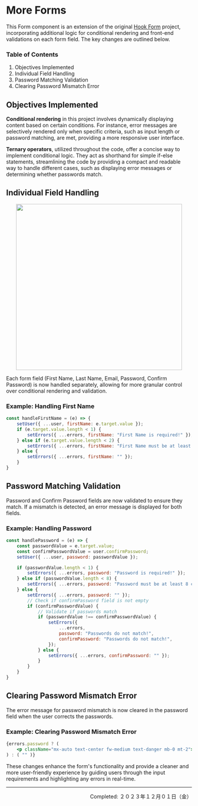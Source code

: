 # More Forms

This Form component is an extension of the original [Hook Form](./008-Hook_Form) project, incorporating additional logic for conditional rendering and front-end validations on each form field. The key changes are outlined below.

### Table of Contents
1. Objectives Implemented
2. Individual Field Handling
3. Password Matching Validation
4. Clearing Password Mismatch Error


## Objectives Implemented

**Conditional rendering** in this project involves dynamically displaying content based on certain conditions. For instance, error messages are selectively rendered only when specific criteria, such as input length or password matching, are met, providing a more responsive user interface.

**Ternary operators**, utilized throughout the code, offer a concise way to implement conditional logic. They act as shorthand for simple if-else statements, streamlining the code by providing a compact and readable way to handle different cases, such as displaying error messages or determining whether passwords match.

## Individual Field Handling

<div align="center">
<img src="./readme-assets/009-Demo.gif" width="450px" height="auto">
</div>

Each form field (First Name, Last Name, Email, Password, Confirm Password) is now handled separately, allowing for more granular control over conditional rendering and validation.

### Example: Handling First Name

```jsx
const handleFirstName = (e) => {
    setUser({ ...user, firstName: e.target.value });
    if (e.target.value.length < 1) {
        setErrors({ ...errors, firstName: "First Name is required!" });
    } else if (e.target.value.length < 2) {
        setErrors({ ...errors, firstName: "First Name must be at least 2 characters!" });
    } else {
        setErrors({ ...errors, firstName: "" });
    }
}
```

## Password Matching Validation

Password and Confirm Password fields are now validated to ensure they match. If a mismatch is detected, an error message is displayed for both fields.

### Example: Handling Password

```jsx
const handlePassword = (e) => {
    const passwordValue = e.target.value;
    const confirmPasswordValue = user.confirmPassword;
    setUser({ ...user, password: passwordValue });

    if (passwordValue.length < 1) {
        setErrors({ ...errors, password: "Password is required!" });
    } else if (passwordValue.length < 8) {
        setErrors({ ...errors, password: "Password must be at least 8 characters!" });
    } else {
        setErrors({ ...errors, password: "" });
        // Check if confirmPassword field is not empty
        if (confirmPasswordValue) {
            // Validate if passwords match
            if (passwordValue !== confirmPasswordValue) {
                setErrors({
                    ...errors,
                    password: "Passwords do not match!",
                    confirmPassword: "Passwords do not match!",
                });
            } else {
                setErrors({ ...errors, confirmPassword: "" });
            }
        }
    }
}
```

## Clearing Password Mismatch Error

The error message for password mismatch is now cleared in the password field when the user corrects the passwords.

### Example: Clearing Password Mismatch Error

```jsx
{errors.password ? (
    <p className="mx-auto text-center fw-medium text-danger mb-0 mt-2">{errors.password}</p>
) : ( "" )}
```

These changes enhance the form's functionality and provide a cleaner and more user-friendly experience by guiding users through the input requirements and highlighting any errors in real-time.

---
<p align="right">Completed: ２０２３年１２月０１日（金）</p>